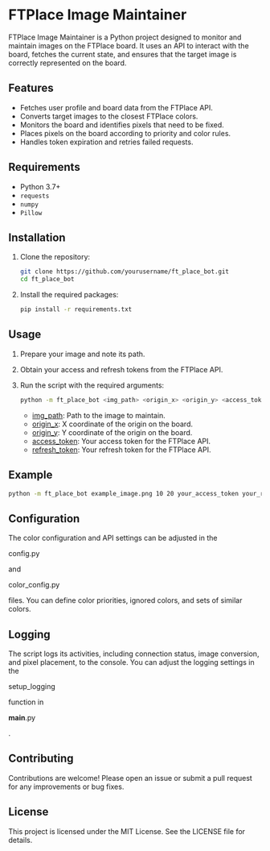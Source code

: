 # FTPlace Image Maintainer

FTPlace Image Maintainer is a Python project designed to monitor and maintain images on the FTPlace board. It uses an API to interact with the board, fetches the current state, and ensures that the target image is correctly represented on the board.

## Features

- Fetches user profile and board data from the FTPlace API.
- Converts target images to the closest FTPlace colors.
- Monitors the board and identifies pixels that need to be fixed.
- Places pixels on the board according to priority and color rules.
- Handles token expiration and retries failed requests.

## Requirements

- Python 3.7+
- `requests`
- `numpy`
- `Pillow`

## Installation

1. Clone the repository:
    ```sh
    git clone https://github.com/yourusername/ft_place_bot.git
    cd ft_place_bot
    ```

2. Install the required packages:
    ```sh
    pip install -r requirements.txt
    ```

## Usage

1. Prepare your image and note its path.
2. Obtain your access and refresh tokens from the FTPlace API.
3. Run the script with the required arguments:
    ```sh
    python -m ft_place_bot <img_path> <origin_x> <origin_y> <access_token> <refresh_token>
    ```

    - [img_path](http://_vscodecontentref_/0): Path to the image to maintain.
    - [origin_x](http://_vscodecontentref_/1): X coordinate of the origin on the board.
    - [origin_y](http://_vscodecontentref_/2): Y coordinate of the origin on the board.
    - [access_token](http://_vscodecontentref_/3): Your access token for the FTPlace API.
    - [refresh_token](http://_vscodecontentref_/4): Your refresh token for the FTPlace API.

## Example

```sh
python -m ft_place_bot example_image.png 10 20 your_access_token your_refresh_token
```

## Configuration

The color configuration and API settings can be adjusted in the 

config.py

 and 

color_config.py

 files. You can define color priorities, ignored colors, and sets of similar colors.

## Logging

The script logs its activities, including connection status, image conversion, and pixel placement, to the console. You can adjust the logging settings in the 

setup_logging

 function in 

__main__.py

.

## Contributing

Contributions are welcome! Please open an issue or submit a pull request for any improvements or bug fixes.

## License

This project is licensed under the MIT License. See the LICENSE file for details.
